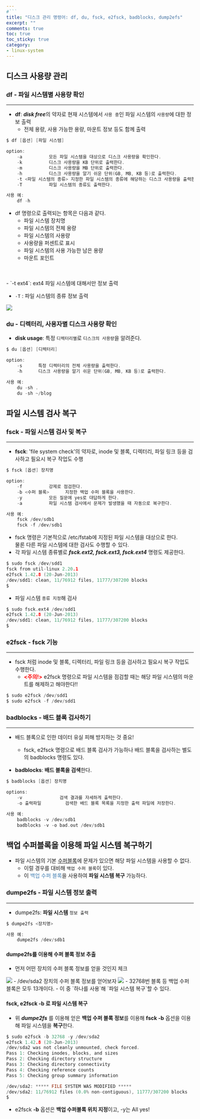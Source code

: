 ```yaml
---
#```
title: "디스크 관리 명령어: df, du, fsck, e2fsck, badblocks, dump2efs"
excerpt: ""
comments: true
toc: true
toc_sticky: true
category:
- linux-system
---
```

## 디스크 사용량 관리
### df - 파일 시스템별 사용량 확인
---
- **df**: ***disk free***의 약자로 현재 시스템에서 `사용 중`인 파일 시스템의 `사용량`에 대한 정보 출력
	- 전체 용량, 사용 가능한 용량, 마운트 정보 등도 함께 출력
  
```c
$ df [옵션] [파일 시스템]

option:
	-a			모든 파일 시스템을 대상으로 디스크 사용량을 확인한다.
	-k			디스크 사용량을 KB 단위로 출력한다.
	-m			디스크 사용량을 MB 단위로 출력한다.
	-h			디스크 사용량을 알기 쉬운 단위(GB, MB, KB 등)로 출력한다.
	-t <파일 시스템의 종류>	지정한 파일 시스템의 종류에 해당하는 디스크 사용량을 출력한다.
	-T			파일 시스템의 종류도 출력한다.

사용 예:
	df -h
```
- df 명령으로 출력되는 항목은 다음과 같다.
	- 파일 시스템 장치명
	- 파일 시스템의 전체 용량
	- 파일 시스템의 사용량
	- 사용량을 퍼센트로 표시
	- 파일 시스템의 사용 가능한 남은 용량
	- 마운트 포인트
<br>   
<br>   
- `-t ext4`: ext4 파일 시스템에 대해서만 정보 출력

- `-T` : 파일 시스템의 종류 정보 출력
  
<img src="img1.jpg">  

### du - 디렉터리, 사용자별 디스크 사용량 확인
- **disk usage**: 특정 `디렉터리별`로 `디스크의 사용량`을 알려준다.
  
```c
$ du [옵션] [디렉터리]

option:
	-s		특정 디렉터리의 전체 사용량을 출력한다.
	-h		디스크 사용량을 알기 쉬운 단위(GB, MB, KB 등)로 출력한다.

사용 예:
	du -sh .
	du -sh ~/blog
```

## 파일 시스템 검사 복구
### fsck - 파일 시스템 검사 및 복구
---
- **fsck**: 'file system check'의 약자로, inode 및 블록, 디렉터리, 파일 링크 등을 검사하고 필요시 복구 작업도 수행
  
```c
$ fsck [옵션] 장치명

option:
	-f			강제로 점검한다.
	-b <수퍼 블록>		지정한 백업 수퍼 블록을 사용한다.
	-y			모든 질문에 yes로 대답하게 한다.
	-a			파일 시스템 검사에서 문제가 발생했을 때 자동으로 복구한다.

사용 예:
	fsck /dev/sdb1
	fsck -f /dev/sdb1
```
- fsck 명령은 기본적으로 /etc/fstab에 지정된 파일 시스템을 대상으로 한다.<br>물론 다른 파일 시스템에 대한 검사도 수행할 수 있다.
- 각 파일 시스템 종류별로 ***fsck.ext2, fsck.ext3, fsck.ext4*** 명령도 제공한다.
  
```c
$ sudo fsck /dev/sdd1
fsck from util-linux 2.20.1
e2fsck 1.42.8 (20-Jun-2013)
/dev/sdd1: clean, 11/76912 files, 11777/307200 blocks
$
```

- 파일 시스템 `종류 지정`해 검사
  
```c
$ sudo fsck.ext4 /dev/sdd1
e2fsck 1.42.8 (20-Jun-2013)
/dev/sdd1: clean, 11/76912 files, 11777/307200 blocks
$
```

### e2fsck - fsck 기능
---
- fsck 처럼 inode 및 블록, 디렉터리, 파일 링크 등을 검사하고 필요시 복구 작업도 수행한다.
	- <span style="color:red">**\<주의!\>**</span> e2fsck 명령으로 파일 시스템을 점검할 때는 해당 파일 시스템의 마운트를 해제하고 해야한다!!
  
```c
$ sudo e2fsck /dev/sdd1
$ sudo e2fsck -f /dev/sdd1
```

### badblocks - 배드 블록 검사하기
---
- 배드 블록으로 인한 데이터 유실 피해 방지하는 것 중요!
	- fsck, e2fsck 명령으로 배드 블록 검사가 가능하나 배드 블록을 검사하는 별도의 badblocks 명령도 있다.

- **badblocks**: **배드 블록을 검색**한다.
  
```c
$ badblocks [옵션] 장치명

options:
	-v				검색 결과를 자세하게 출력한다.
	-o 출력파일			검색한 배드 블록 목록을 지정한 출력 파일에 저장한다.

사용 예:
	badblocks -v /dev/sdb1
	badblocks -v -o bad.out /dev/sdb1
```

## 백업 수퍼블록을 이용해 파일 시스템 복구하기
- 파일 시스템의 기본 [수퍼블록](https://markyang920413.github.io/linux-filesystem/linux-linux_filesystem-filesystem_architecture/#%EB%A6%AC%EB%88%85%EC%8A%A4-%ED%8C%8C%EC%9D%BC-%EC%8B%9C%EC%8A%A4%ED%85%9C-%EA%B5%AC%EC%A1%B0)에 문제가 있으면 해당 파일 시스템을 사용할 수 없다.
	- 이럴 경우를 대비해 `백업 수퍼 블록`이 있다.
	- 이 <span style="color:steelblue">백업 수퍼 블록</span>을 사용하여 **파일 시스템 복구** 가능하다.

### dumpe2fs - 파일 시스템 정보 출력
---
- dumpe2fs: **파일 시스템** `정보 출력`
 
```c
$ dumpe2fs <장치명>

사용 예:
	dumpe2fs /dev/sdb1
```

#### dumpe2fs를 이용해 수퍼 블록 정보 추출
- 먼저 어떤 장치의 수퍼 블록 정보를 얻을 것인지 체크
<img src="img2.jpg">
- /dev/sda2 장치의 수퍼 블록 정보를 얻어보자
<img src="img3.jpg">
- 32768번 블록 등 백업 수퍼블록은 모두 13개이다.
	- 이 중 `하나를 사용`해 `파일 시스템 복구`할 수 있다.

#### fsck, e2fsck -b 로 파일 시스템 복구
- 위 ***dumpe2fs*** 를 이용해 얻은 **백업 수퍼 블록 정보**를 이용해 **fsck -b** 옵션을 이용해 파일 시스템을 **복구**한다.
  
```c
$ sudo e2fsck -b 32768 -y /dev/sda2
e2fsck 1.42.8 (20-Jun-2013)
/dev/sda2 was not cleanly unmounted, check forced.
Pass 1: Checking inodes, blocks, and sizes
Pass 2: Checking directory structure
Pass 3: Checking directory connectivity
Pass 4: Checking reference counts
Pass 5: Checking group summary information

/dev/sda2: ***** FILE SYSTEM WAS MODIFIED *****
/dev/sda2: 11/76912 files (0.0% non-contiguous), 11777/307200 blocks
$
```
- e2fsck **-b** 옵션은 **백업 수퍼블록 위치 지정**이고, -y는 All yes!
